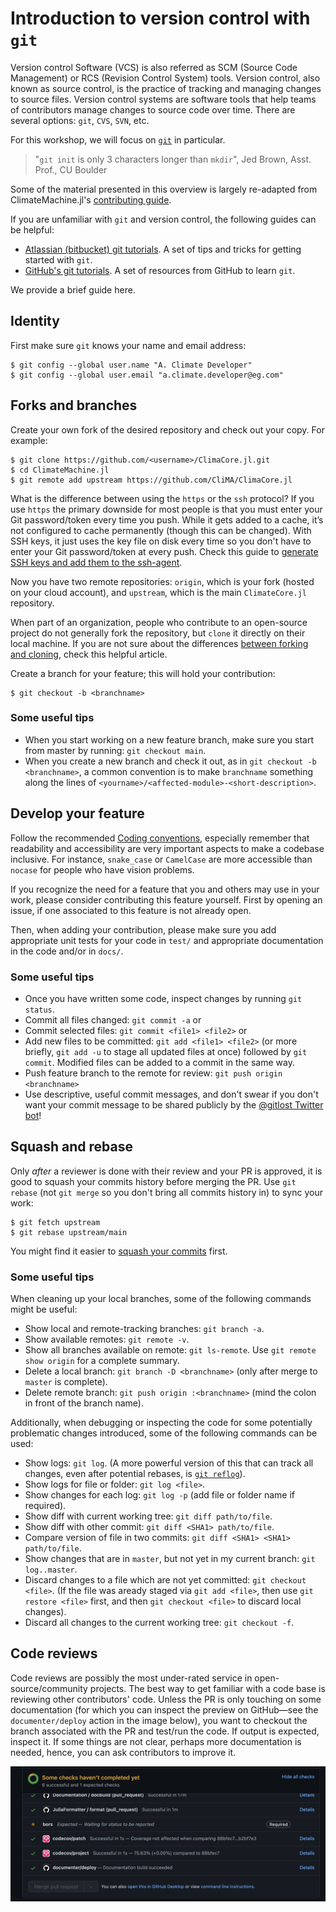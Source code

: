 


# Introduction to version control with `git`

Version control Software (VCS) is also referred as SCM (Source Code Management) or RCS (Revision Control System) tools. Version control, also known as source control, is the practice of tracking and managing changes to source files. Version control systems are software tools that help teams of contributors manage changes to source code over time. There are several options: `git`, `CVS`, `SVN`, etc.

For this workshop, we will focus on [`git`](https://git-scm.com/docs) in particular.

> "`git init` is only 3 characters longer than `mkdir`", Jed Brown, Asst. Prof., CU Boulder

Some of the material presented in this overview is largely re-adapted from ClimateMachine.jl's [contributing guide](https://clima.github.io/ClimateMachine.jl/latest/Contributing/#Contributing).


If you are unfamiliar with `git` and version control, the following guides can be helpful:

- [Atlassian (bitbucket) git tutorials](https://www.atlassian.com/git/tutorials). A set of tips and tricks for getting started with `git`.
- [GitHub's git tutorials](https://try.github.io/). A set of resources from  GitHub to learn `git`.

We provide a brief guide here.

## Identity

First make sure `git` knows your name and email address:

```
$ git config --global user.name "A. Climate Developer"
$ git config --global user.email "a.climate.developer@eg.com"
```

## Forks and branches

Create your own fork of the desired repository and check out your copy. For example:

```
$ git clone https://github.com/<username>/ClimaCore.jl.git
$ cd ClimateMachine.jl
$ git remote add upstream https://github.com/CliMA/ClimaCore.jl
```

What is the difference between using the `https` or the `ssh` protocol? If you use `https` the primary downside for most people is that you must enter your Git password/token every time you push. While it gets added to a cache, it’s not configured to cache permanently (though this can be changed). With SSH keys, it just uses the key file on disk every time so you don't have to enter your Git password/token at every push. Check this guide to [generate SSH keys and add them to the ssh-agent](https://docs.github.com/en/authentication/connecting-to-github-with-ssh/generating-a-new-ssh-key-and-adding-it-to-the-ssh-agent).

Now you have two remote repositories: `origin`, which is your fork (hosted on your cloud account), and `upstream`, which is the main `ClimateCore.jl` repository.

When part of an organization, people who contribute to an open-source project do not generally fork the repository, but `clone` it directly on their local machine. If you are not sure about the differences [between forking and cloning](https://www.toolsqa.com/git/difference-between-git-clone-and-git-fork/#:~:text=When%20you%20fork%20a%20repository,with%20the%20help%20of%20Git.), check this helpful article.

Create a branch for your feature; this will hold your contribution:

```
$ git checkout -b <branchname>
```

### Some useful tips
- When you start working on a new feature branch, make sure you start from master by running: `git checkout main`.
- When you create a new branch and check it out, as in `git checkout -b <branchname>`, a common convention is to make `branchname` something along the lines of `<yourname>/<affected-module>-<short-description>`.

## Develop your feature

Follow the recommended [Coding conventions](https://clima.github.io/ClimateMachine.jl/latest/DevDocs/CodeStyle/#Coding-conventions), especially remember that readability and accessibility are very important aspects to make a codebase inclusive. For instance,  `snake_case` or `CamelCase` are more accessible than `nocase` for people who have vision problems.

If you recognize the need for a feature that you and others may use in your work, please consider contributing this feature yourself. First by opening an issue, if one associated to this feature is not already open.

Then, when adding your contribution, please make sure you add appropriate unit tests for your code in `test/` and appropriate documentation in the code and/or in `docs/`.

### Some useful tips

- Once you have written some code, inspect changes by running `git status`.
- Commit all files changed: `git commit -a` or
- Commit selected files: `git commit <file1> <file2>` or
- Add new files to be committed: `git add <file1> <file2>` (or more briefly,
`git add -u` to stage all updated files at once) followed by `git commit`.
  Modified files can be added to a commit in the same way.
- Push feature branch to the remote for review: `git push origin <branchname>`
- Use descriptive, useful commit messages, and don't swear if you don't want your commit message to be shared publicly by the [@gitlost Twitter bot](https://twitter.com/gitlost?lang=en)!

## Squash and rebase

Only _after_ a reviewer is done with their review and your PR is approved, it is good to squash your commits history before merging the PR. Use `git rebase` (not `git merge` so you don't bring all commits history in) to sync your work:

```
$ git fetch upstream
$ git rebase upstream/main
```

You might find it easier to [squash your commits](https://github.com/edx/edx-platform/wiki/How-to-Rebase-a-Pull-Request#squash-your-changes) first.

### Some useful tips

When cleaning up your local branches, some of the following commands might be useful:
- Show local and remote-tracking branches: `git branch -a`.
- Show available remotes: `git remote -v`.
- Show all branches available on remote: `git ls-remote`.
Use `git remote show origin` for a complete summary.
- Delete a local branch: `git branch -D <branchname>` (only after merge to
  `master` is complete).
- Delete remote branch: `git push origin :<branchname>` (mind the colon in
  front of the branch name).

Additionally, when debugging or inspecting the code for some potentially problematic changes introduced, some of the following commands can be used:
- Show logs: `git log`. (A more powerful version of this that can track all
  changes, even after potential rebases, is [`git reflog`](https://git-scm.com/docs/git-reflog)).
- Show logs for file or folder: `git log <file>`.
- Show changes for each log: `git log -p` (add file or folder name if required).
- Show diff with current working tree: `git diff path/to/file`.
- Show diff with other commit: `git diff <SHA1> path/to/file`.
- Compare version of file in two commits: `git diff <SHA1> <SHA1> path/to/file`.
- Show changes that are in `master`, but not yet in my current branch:
  `git log..master`.
- Discard changes to a file which are not yet committed: `git checkout <file>`.
  (If the file was aready staged via `git add <file>`, then use `git restore <file>`
  first, and then `git checkout <file>` to discard local changes).
- Discard all changes to the current working tree: `git checkout -f`.

## Code reviews

Code reviews are possibly the most under-rated service in open-source/community projects. The best way to get familiar with a code base is reviewing other contributors' code. Unless the PR is only touching on some documentation (for which you can inspect the preview on GitHub—see the `documenter/deploy` action in the image below), you want to checkout the branch associated with the PR and test/run the code. If output is expected, inspect it. If some things are not clear, perhaps more documentation is needed, hence, you can ask contributors to improve it.

![](GHAction-Documentation.png "Documentation preview")

